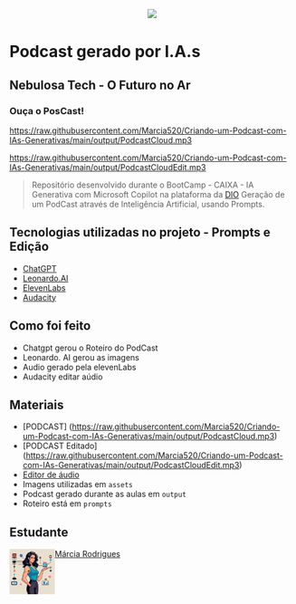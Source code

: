 <p align="center">
<img 
    src="./assets/cover.png"
    width="300"
/>
</p>

# Podcast gerado por I.A.s
## Nebulosa Tech - O Futuro no Ar
### Ouça o PosCast!

  https://raw.githubusercontent.com/Marcia520/Criando-um-Podcast-com-IAs-Generativas/main/output/PodcastCloud.mp3
  
  https://raw.githubusercontent.com/Marcia520/Criando-um-Podcast-com-IAs-Generativas/main/output/PodcastCloudEdit.mp3

 > Repositório desenvolvido durante o BootCamp - CAIXA - IA Generativa com Microsoft Copilot na plataforma da [DIO](https://dio.me)
>  Geração de um PodCast através de Inteligência Artificial, usando Prompts.


## Tecnologias utilizadas no projeto - Prompts e Edição

- [ChatGPT](https://chat.openai.com/) 
- [Leonardo.AI](https://app.leonardo.ai/image-generation)
- [ElevenLabs](https://beta.elevenlabs.io/)
- [Audacity](https://www.audacityteam.org/)

## Como foi feito

- Chatgpt gerou o Roteiro do PodCast
- Leonardo. AI gerou as imagens
- Audio gerado pela elevenLabs
- Audacity editar aúdio

## Materiais

- [PODCAST] (https://raw.githubusercontent.com/Marcia520/Criando-um-Podcast-com-IAs-Generativas/main/output/PodcastCloud.mp3)
- [PODCAST Editado] (https://raw.githubusercontent.com/Marcia520/Criando-um-Podcast-com-IAs-Generativas/main/output/PodcastCloudEdit.mp3)
- [Editor de áudio](https://www.audacityteam.org/)
- Imagens utilizadas em `assets`
- Podcast gerado durante as aulas em `output`
- Roteiro está em `prompts`


## Estudante
<p>
    <img 
      align=left 
      margin=10 
      width=80
    src="/assets/cloud.png"
          width="100"  
/>
</p>

[Márcia Rodrigues](https://github.com/Marcia520)
